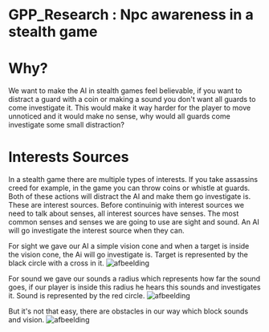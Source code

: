 # GPP_Research : Npc awareness in a stealth game

# Why?

We want to make the AI in stealth games feel believable, if you want to distract a guard with a coin or making a sound you don't want all guards to come investigate it. This would make it way harder for the player to move unnoticed and it would make no sense, why would all guards come investigate some small distraction?

# Interests Sources

In a stealth game there are multiple types of interests. If you take assassins creed for example, in the game you can throw coins or whistle at guards. Both of these actions will distract the AI and make them go investigate is. These are interest sources. 
Before continuinig with interest sources we need to talk about senses, all interest sources have senses. The most common senses and senses we are going to use are sight and sound. An AI will go investigate the interest source when they can.

For sight we gave our AI a simple vision cone and when a target is inside the vision cone, the Ai will go investigate is.
Target is represented by the black circle with a cross in it.
![afbeelding](https://user-images.githubusercontent.com/114002199/212195536-459b6aa3-d9fd-442d-8348-887182e567c1.png)

For sound we gave our sounds a radius which represents how far the sound goes, if our player is inside this radius he hears this sounds and investigates it.
Sound is represented by the red circle.
![afbeelding](https://user-images.githubusercontent.com/114002199/212198772-453c9355-6ae5-49af-a971-7f2d1c19a5fb.png)

But it's not that easy, there are obstacles in our way which block sounds and vision. 
![afbeelding](https://user-images.githubusercontent.com/114002199/212176083-19ff1788-3e6a-4c76-bd90-390425d25715.png)
